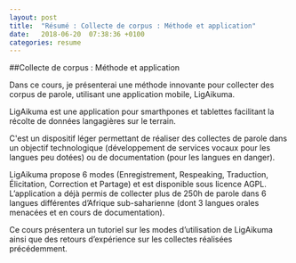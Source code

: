 ```yaml
---
layout: post
title:  "Résumé : Collecte de corpus : Méthode et application"
date:   2018-06-20  07:38:36 +0100
categories: resume
---
```


##Collecte de corpus : Méthode et application 

Dans ce cours, je présenterai une méthode innovante pour collecter des corpus de parole, utilisant une application mobile, LigAikuma.

LigAikuma est une application pour smarthpones et tablettes facilitant la récolte de données langagières sur le terrain. 

C'est un dispositif léger permettant de réaliser des collectes de parole dans un objectif technologique (développement de services vocaux pour les langues peu dotées) ou de documentation (pour les langues en danger). 

LigAikuma propose 6 modes (Enregistrement, Respeaking, Traduction, Élicitation, Correction et Partage) et est disponible sous licence AGPL. L’application a déjà permis de collecter plus de 250h de parole dans 6 langues différentes d’Afrique sub-saharienne (dont 3 langues orales menacées et en cours de documentation).

Ce cours présentera un tutoriel sur les modes d’utilisation de LigAikuma ainsi que des retours d’expérience sur les collectes réalisées précédemment.